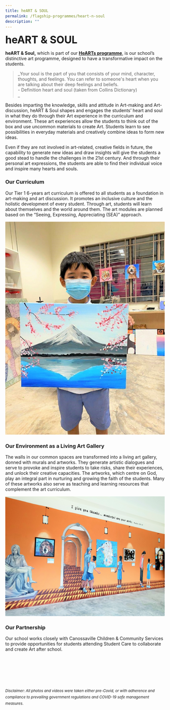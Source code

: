 ```yaml
---
title: heART & SOUL
permalink: /flagship-programmes/heart-n-soul
description: ""
---
```

**<font size=6>heART & SOUL</font>**


**heART & Soul,** which is part of our [**HeARTs programme**](https://canossacatholicpri.moe.edu.sg/departments/aesthetics), is our school’s distinctive art programme, designed to have a transformative impact on the students.  
  

> _Your soul is the part of you that consists of your mind, character, thoughts, and feelings. You can refer to someone's heart when you are talking about their deep feelings and beliefs.  
> \- Definition heart and soul (taken from Collins Dictionary)  
> _

  
Besides imparting the knowledge, skills and attitude in Art-making and Art-discussion, heART & Soul shapes and engages the students’ heart and soul in what they do through their Art experience in the curriculum and environment. These art experiences allow the students to think out of the box and use uncommon materials to create Art. Students learn to see possibilities in everyday materials and creatively combine ideas to form new ideas.  
  
Even if they are not involved in art-related, creative fields in future, the capability to generate new ideas and draw insights will give the students a good stead to handle the challenges in the 21st century. And through their personal art expressions, the students are able to find their individual voice and inspire many hearts and souls.  
  
  

### Our Curriculum

  
Our Tier 1 6-years art curriculum is offered to all students as a foundation in art-making and art discussion. It promotes an inclusive culture and the holistic development of every student. Through art, students will learn about themselves and the world around them. The art modules are planned based on the “Seeing, Expressing, Appreciating (SEA)” approach.

![](/images/Flagship%20Programmes/HNS%201.jpeg)



### Our Environment as a Living Art Gallery

  
The walls in our common spaces are transformed into a living art gallery, donned with murals and artworks. They generate artistic dialogues and serve to provoke and inspire students to take risks, share their experiences, and unlock their creative capacities. The artworks, which centre on God, play an integral part in nurturing and growing the faith of the students. Many of these artworks also serve as teaching and learning resources that complement the art curriculum.


![](/images/Flagship%20Programmes/HNS%202.jpg)

### Our Partnership

  
Our school works closely with Canossaville Children & Community Services to provide opportunities for students attending Student Care to collaborate and create Art after school.

<br><br><br><br><br><br>
<sup>_Disclaimer: All photos and videos were taken either pre-Covid, or with adherence and compliance to prevailing government regulations and COVID-19 safe management measures._</sup>
